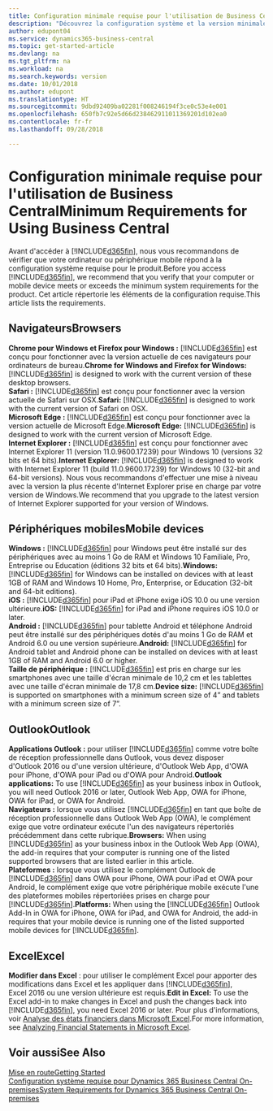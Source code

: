 ```yaml
---
title: Configuration minimale requise pour l'utilisation de Business Central | Microsoft Docs
description: "Découvrez la configuration système et la version minimale nécessaires à l'utilisation de Business Central."
author: edupont04
ms.service: dynamics365-business-central
ms.topic: get-started-article
ms.devlang: na
ms.tgt_pltfrm: na
ms.workload: na
ms.search.keywords: version
ms.date: 10/01/2018
ms.author: edupont
ms.translationtype: HT
ms.sourcegitcommit: 9dbd92409ba02281f008246194f3ce0c53e4e001
ms.openlocfilehash: 650fb7c92e5d66d238462911011369201d102ea0
ms.contentlocale: fr-fr
ms.lasthandoff: 09/28/2018

---
```

# <a name="minimum-requirements-for-using-business-central"></a><span data-ttu-id="c8bba-103">Configuration minimale requise pour l'utilisation de Business Central</span><span class="sxs-lookup"><span data-stu-id="c8bba-103">Minimum Requirements for Using Business Central</span></span>
<span data-ttu-id="c8bba-104">Avant d'accéder à [!INCLUDE[d365fin](includes/d365fin_md.md)], nous vous recommandons de vérifier que votre ordinateur ou périphérique mobile répond à la configuration système requise pour le produit.</span><span class="sxs-lookup"><span data-stu-id="c8bba-104">Before you access [!INCLUDE[d365fin](includes/d365fin_md.md)], we recommend that you verify that your computer or mobile device meets or exceeds the minimum system requirements for the product.</span></span> <span data-ttu-id="c8bba-105">Cet article répertorie les éléments de la configuration requise.</span><span class="sxs-lookup"><span data-stu-id="c8bba-105">This article lists the requirements.</span></span>  

## <a name="browsers"></a><span data-ttu-id="c8bba-106">Navigateurs</span><span class="sxs-lookup"><span data-stu-id="c8bba-106">Browsers</span></span>
<span data-ttu-id="c8bba-107">**Chrome pour Windows et Firefox pour Windows :** [!INCLUDE[d365fin](includes/d365fin_md.md)] est conçu pour fonctionner avec la version actuelle de ces navigateurs pour ordinateurs de bureau.</span><span class="sxs-lookup"><span data-stu-id="c8bba-107">**Chrome for Windows and Firefox for Windows:** [!INCLUDE[d365fin](includes/d365fin_md.md)] is designed to work with the current version of these desktop browsers.</span></span>  
<span data-ttu-id="c8bba-108">**Safari :** [!INCLUDE[d365fin](includes/d365fin_md.md)] est conçu pour fonctionner avec la version actuelle de Safari sur OSX.</span><span class="sxs-lookup"><span data-stu-id="c8bba-108">**Safari:** [!INCLUDE[d365fin](includes/d365fin_md.md)] is designed to work with the current version of Safari on OSX.</span></span>  
<span data-ttu-id="c8bba-109">**Microsoft Edge :** [!INCLUDE[d365fin](includes/d365fin_md.md)] est conçu pour fonctionner avec la version actuelle de Microsoft Edge.</span><span class="sxs-lookup"><span data-stu-id="c8bba-109">**Microsoft Edge:** [!INCLUDE[d365fin](includes/d365fin_md.md)] is designed to work with the current version of Microsoft Edge.</span></span>  
<span data-ttu-id="c8bba-110">**Internet Explorer :** [!INCLUDE[d365fin](includes/d365fin_md.md)] est conçu pour fonctionner avec Internet Explorer 11 (version 11.0.9600.17239) pour Windows 10 (versions 32 bits et 64 bits).</span><span class="sxs-lookup"><span data-stu-id="c8bba-110">**Internet Explorer:** [!INCLUDE[d365fin](includes/d365fin_md.md)] is designed to work with Internet Explorer 11 (build 11.0.9600.17239) for Windows 10 (32-bit and 64-bit versions).</span></span> <span data-ttu-id="c8bba-111">Nous vous recommandons d'effectuer une mise à niveau avec la version la plus récente d'Internet Explorer prise en charge par votre version de Windows.</span><span class="sxs-lookup"><span data-stu-id="c8bba-111">We recommend that you upgrade to the latest version of Internet Explorer supported for your version of Windows.</span></span>  

## <a name="mobile-devices"></a><span data-ttu-id="c8bba-112">Périphériques mobiles</span><span class="sxs-lookup"><span data-stu-id="c8bba-112">Mobile devices</span></span>
<span data-ttu-id="c8bba-113">**Windows :** [!INCLUDE[d365fin](includes/d365fin_md.md)] pour Windows peut être installé sur des périphériques avec au moins 1 Go de RAM et Windows 10 Familiale, Pro, Entreprise ou Education (éditions 32 bits et 64 bits).</span><span class="sxs-lookup"><span data-stu-id="c8bba-113">**Windows:** [!INCLUDE[d365fin](includes/d365fin_md.md)] for Windows can be installed on devices with at least 1GB of RAM and Windows 10 Home, Pro, Enterprise, or Education (32-bit and 64-bit editions).</span></span>  
<span data-ttu-id="c8bba-114">**iOS :** [!INCLUDE[d365fin](includes/d365fin_md.md)] pour iPad et iPhone exige iOS 10.0 ou une version ultérieure.</span><span class="sxs-lookup"><span data-stu-id="c8bba-114">**iOS:** [!INCLUDE[d365fin](includes/d365fin_md.md)] for iPad and iPhone requires iOS 10.0 or later.</span></span>  
<span data-ttu-id="c8bba-115">**Android :** [!INCLUDE[d365fin](includes/d365fin_md.md)] pour tablette Android et téléphone Android peut être installé sur des périphériques dotés d'au moins 1 Go de RAM et Android 6.0 ou une version supérieure.</span><span class="sxs-lookup"><span data-stu-id="c8bba-115">**Android:** [!INCLUDE[d365fin](includes/d365fin_md.md)] for Android tablet and Android phone can be installed on devices with at least 1GB of RAM and Android 6.0 or higher.</span></span>  
<span data-ttu-id="c8bba-116">**Taille de périphérique :** [!INCLUDE[d365fin](includes/d365fin_md.md)] est pris en charge sur les smartphones avec une taille d'écran minimale de 10,2 cm et les tablettes avec une taille d'écran minimale de 17,8 cm.</span><span class="sxs-lookup"><span data-stu-id="c8bba-116">**Device size:** [!INCLUDE[d365fin](includes/d365fin_md.md)] is supported on smartphones with a minimum screen size of 4” and tablets with a minimum screen size of 7”.</span></span>  

## <a name="outlook"></a><span data-ttu-id="c8bba-117">Outlook</span><span class="sxs-lookup"><span data-stu-id="c8bba-117">Outlook</span></span>
<span data-ttu-id="c8bba-118">**Applications Outlook :** pour utiliser [!INCLUDE[d365fin](includes/d365fin_md.md)] comme votre boîte de réception professionnelle dans Outlook, vous devez disposer d'Outlook 2016 ou d'une version ultérieure, d'Outlook Web App, d'OWA pour iPhone, d'OWA pour iPad ou d'OWA pour Android.</span><span class="sxs-lookup"><span data-stu-id="c8bba-118">**Outlook applications:** To use [!INCLUDE[d365fin](includes/d365fin_md.md)] as your business inbox in Outlook, you will need Outlook 2016 or later, Outlook Web App, OWA for iPhone, OWA for iPad, or OWA for Android.</span></span>  
<span data-ttu-id="c8bba-119">**Navigateurs :** lorsque vous utilisez [!INCLUDE[d365fin](includes/d365fin_md.md)] en tant que boîte de réception professionnelle dans Outlook Web App (OWA), le complément exige que votre ordinateur exécute l'un des navigateurs répertoriés précédemment dans cette rubrique.</span><span class="sxs-lookup"><span data-stu-id="c8bba-119">**Browsers:** When using [!INCLUDE[d365fin](includes/d365fin_md.md)] as your business inbox in the Outlook Web App (OWA), the add-in requires that your computer is running one of the listed supported browsers that are listed earlier in this article.</span></span>  
<span data-ttu-id="c8bba-120">**Plateformes :** lorsque vous utilisez le complément Outlook de [!INCLUDE[d365fin](includes/d365fin_md.md)] dans OWA pour iPhone, OWA pour iPad et OWA pour Android, le complément exige que votre périphérique mobile exécute l'une des plateformes mobiles répertoriées prises en charge pour [!INCLUDE[d365fin](includes/d365fin_md.md)].</span><span class="sxs-lookup"><span data-stu-id="c8bba-120">**Platforms:** When using the [!INCLUDE[d365fin](includes/d365fin_md.md)] Outlook Add-In in OWA for iPhone, OWA for iPad, and OWA for Android, the add-in requires that your mobile device is running one of the listed supported mobile devices for [!INCLUDE[d365fin](includes/d365fin_md.md)].</span></span>  

## <a name="excel"></a><span data-ttu-id="c8bba-121">Excel</span><span class="sxs-lookup"><span data-stu-id="c8bba-121">Excel</span></span>
<span data-ttu-id="c8bba-122">**Modifier dans Excel** : pour utiliser le complément Excel pour apporter des modifications dans Excel et les appliquer dans [!INCLUDE[d365fin](includes/d365fin_md.md)], Excel 2016 ou une version ultérieure est requis.</span><span class="sxs-lookup"><span data-stu-id="c8bba-122">**Edit in Excel:** To use the Excel add-in to make changes in Excel and push the changes back into [!INCLUDE[d365fin](includes/d365fin_md.md)], you need Excel 2016 or later.</span></span> <span data-ttu-id="c8bba-123">Pour plus d'informations, voir [Analyse des états financiers dans Microsoft Excel](finance-analyze-excel.md).</span><span class="sxs-lookup"><span data-stu-id="c8bba-123">For more information, see [Analyzing Financial Statements in Microsoft Excel](finance-analyze-excel.md).</span></span>  

## <a name="see-also"></a><span data-ttu-id="c8bba-124">Voir aussi</span><span class="sxs-lookup"><span data-stu-id="c8bba-124">See Also</span></span>
[<span data-ttu-id="c8bba-125">Mise en route</span><span class="sxs-lookup"><span data-stu-id="c8bba-125">Getting Started</span></span>](product-get-started.md)  
[<span data-ttu-id="c8bba-126">Configuration système requise pour Dynamics 365 Business Central On-premises</span><span class="sxs-lookup"><span data-stu-id="c8bba-126">System Requirements for Dynamics 365 Business Central On-premises</span></span>](/dynamics365/business-central/dev-itpro/deployment/system-requirement-business-central)  

